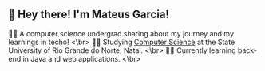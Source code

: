 
## 👋 Hey there! I'm Mateus Garcia!

👨‍💻 A computer science undergrad sharing about my journey and my learnings in techo! <\br>
🧑‍🎓 Studying [Computer Science](https://portal.uern.br/) at the State University of Rio Grande do Norte, Natal. <\br>
🧑‍💻 Currently learning back-end in Java and web applications. <\br>



